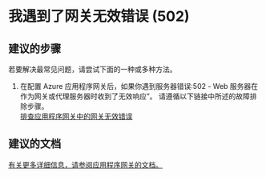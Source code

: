 <properties
    pageTitle="I'm encountering Bad Gateway Error (502)"
    description="我遇到了网关无效错误 (502)"
    service="microsoft.network"
    resource="applicationgateways"
    authors="kasparks"
    displayOrder="1"
    selfHelpType="resource"
    supportTopicIds=""
    resourceTags=""
    productPesIds=""
    cloudEnvironments="public"
/>


# 我遇到了网关无效错误 (502)

## **建议的步骤**
若要解决最常见问题，请尝试下面的一种或多种方法。

1. 在配置 Azure 应用程序网关后，如果你遇到服务器错误:502 - Web 服务器在作为网关或代理服务器时收到了无效响应”。 请遵循以下链接中所述的故障排除步骤。<br>
[排查应用程序网关中的网关无效错误](https://azure.microsoft.com/documentation/articles/application-gateway-troubleshooting-502/)

## **建议的文档**
[有关更多详细信息，请参阅应用程序网关的文档。](https://azure.microsoft.com/documentation/services/application-gateway/)



<!--HONumber=Jun16_HO5-->


